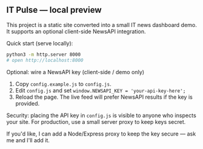 ## IT Pulse — local preview

This project is a static site converted into a small IT news dashboard demo. It supports an optional client-side NewsAPI integration.

Quick start (serve locally):

```bash
python3 -m http.server 8000
# open http://localhost:8000
```

Optional: wire a NewsAPI key (client-side / demo only)

1. Copy `config.example.js` to `config.js`.
2. Edit `config.js` and set `window.NEWSAPI_KEY = 'your-api-key-here';`
3. Reload the page. The live feed will prefer NewsAPI results if the key is provided.

Security: placing the API key in `config.js` is visible to anyone who inspects your site. For production, use a small server proxy to keep keys secret.

If you'd like, I can add a Node/Express proxy to keep the key secure — ask me and I'll add it.
